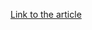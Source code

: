 [Link to the article](https://medium.com/@Intel_Ops/phobos-ransomware-analysing-associated-infrastructure-used-by-8base-646560302a8d)

